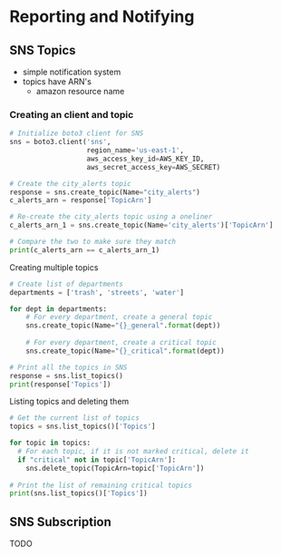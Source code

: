 # Reporting and Notifying 

## SNS Topics
- simple notification system
- topics have ARN's
    - amazon resource name

### Creating an client and topic
```python
# Initialize boto3 client for SNS
sns = boto3.client('sns', 
                   region_name='us-east-1', 
                   aws_access_key_id=AWS_KEY_ID, 
                   aws_secret_access_key=AWS_SECRET)

# Create the city_alerts topic
response = sns.create_topic(Name="city_alerts")
c_alerts_arn = response['TopicArn']

# Re-create the city_alerts topic using a oneliner
c_alerts_arn_1 = sns.create_topic(Name='city_alerts')['TopicArn']

# Compare the two to make sure they match
print(c_alerts_arn == c_alerts_arn_1)
```
Creating multiple topics
```python
# Create list of departments
departments = ['trash', 'streets', 'water']

for dept in departments:
  	# For every department, create a general topic
    sns.create_topic(Name="{}_general".format(dept))
    
    # For every department, create a critical topic
    sns.create_topic(Name="{}_critical".format(dept))

# Print all the topics in SNS
response = sns.list_topics()
print(response['Topics'])
```
Listing topics and deleting them
```python
# Get the current list of topics
topics = sns.list_topics()['Topics']

for topic in topics:
  # For each topic, if it is not marked critical, delete it
  if "critical" not in topic['TopicArn']:
    sns.delete_topic(TopicArn=topic['TopicArn'])
    
# Print the list of remaining critical topics
print(sns.list_topics()['Topics'])
```
## SNS Subscription
TODO